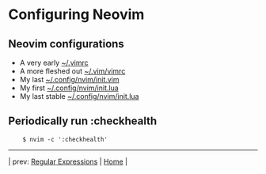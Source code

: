 # Configuring Neovim

## Neovim configurations

* A very early [~/.vimrc](init_examples/first_vimrc)
* A more fleshed out [~/.vim/vimrc](init_examples/later_vimrc)
* My last [~/.config/nvim/init.vim](init_examples/last_init.vim)
* My first [~/.config/nvim/init.lua](init_examples/first_init.lua)
* My last stable [~/.config/nvim/init.lua](init_examples/later_init.lua)

## Periodically run :checkhealth

```
    $ nvim -c ':checkhealth'
```

---

| prev: [Regular Expressions][1] | [Home][2] |

[1]: RegularExpressions.md
[2]: README.md
